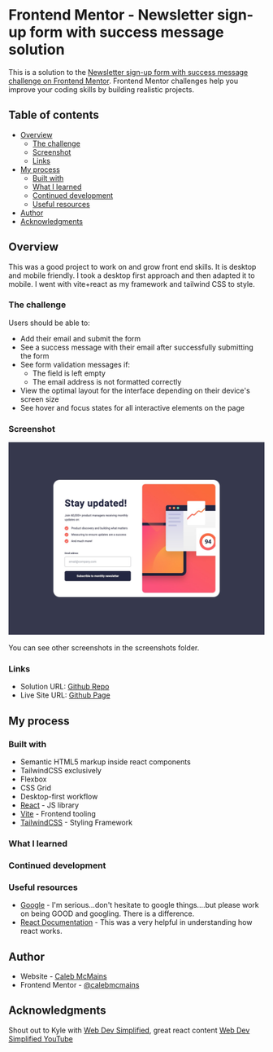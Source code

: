 # Frontend Mentor - Newsletter sign-up form with success message solution

This is a solution to the [Newsletter sign-up form with success message challenge on Frontend Mentor](https://www.frontendmentor.io/challenges/newsletter-signup-form-with-success-message-3FC1AZbNrv). Frontend Mentor challenges help you improve your coding skills by building realistic projects.

## Table of contents

- [Overview](#overview)
  - [The challenge](#the-challenge)
  - [Screenshot](#screenshot)
  - [Links](#links)
- [My process](#my-process)
  - [Built with](#built-with)
  - [What I learned](#what-i-learned)
  - [Continued development](#continued-development)
  - [Useful resources](#useful-resources)
- [Author](#author)
- [Acknowledgments](#acknowledgments)

## Overview

This was a good project to work on and grow front end skills. It is desktop and mobile friendly. I took a desktop first approach and then adapted it to mobile. I went with vite+react as my framework and tailwind CSS to style.

### The challenge

Users should be able to:

- Add their email and submit the form
- See a success message with their email after successfully submitting the form
- See form validation messages if:
  - The field is left empty
  - The email address is not formatted correctly
- View the optimal layout for the interface depending on their device's screen size
- See hover and focus states for all interactive elements on the page

### Screenshot

![](./screenshots/desktop.jpg)

You can see other screenshots in the screenshots folder.

### Links

- Solution URL: [Github Repo](https://github.com/calebmcmains/fm-newsletter-sign-up-form)
- Live Site URL: [Github Page](https://calebmcmains.github.io/fm-newsletter-sign-up-form/)

## My process

### Built with

- Semantic HTML5 markup inside react components
- TailwindCSS exclusively
- Flexbox
- CSS Grid
- Desktop-first workflow
- [React](https://reactjs.org/) - JS library
- [Vite](https://vitejs.dev) - Frontend tooling
- [TailwindCSS](https://tailwindcss.com) - Styling Framework

### What I learned

### Continued development

### Useful resources

- [Google](https://www.google.com) - I'm serious...don't hesitate to google things....but please work on being GOOD and googling. There is a difference.
- [React Documentation](https://react.dev) - This was a very helpful in understanding how react works.

## Author

- Website - [Caleb McMains](https://www.calebmcmains.com)
- Frontend Mentor - [@calebmcmains](https://www.frontendmentor.io/profile/calebmcmains)

## Acknowledgments

Shout out to Kyle with [Web Dev Simplified](https://courses.webdevsimplified.com), great react content [Web Dev Simplified YouTube](https://www.youtube.com/c/WebDevSimplified)
